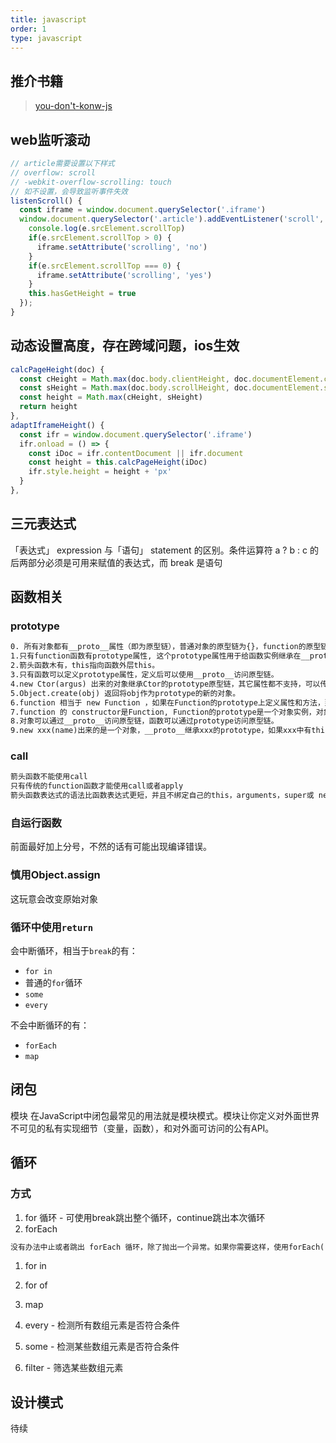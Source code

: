 ```yaml
---
title: javascript
order: 1
type: javascript
---
```


## 推介书籍

>[you-don't-konw-js](https://github.com/getify/You-Dont-Know-JS/blob/1ed-zh-CN/up%20%26%20going/ch3.md)

## web监听滚动

```js
// article需要设置以下样式
// overflow: scroll
// -webkit-overflow-scrolling: touch
// 如不设置，会导致监听事件失效
listenScroll() {
  const iframe = window.document.querySelector('.iframe')
  window.document.querySelector('.article').addEventListener('scroll', function (e) {
    console.log(e.srcElement.scrollTop)
    if(e.srcElement.scrollTop > 0) {
      iframe.setAttribute('scrolling', 'no')
    }
    if(e.srcElement.scrollTop === 0) {
      iframe.setAttribute('scrolling', 'yes')
    }
    this.hasGetHeight = true
  });
}
```

## 动态设置高度，存在跨域问题，ios生效

```js
calcPageHeight(doc) {
  const cHeight = Math.max(doc.body.clientHeight, doc.documentElement.clientHeight)
  const sHeight = Math.max(doc.body.scrollHeight, doc.documentElement.scrollHeight)
  const height = Math.max(cHeight, sHeight)
  return height
},
adaptIframeHeight() {
  const ifr = window.document.querySelector('.iframe')
  ifr.onload = () => {
    const iDoc = ifr.contentDocument || ifr.document
    const height = this.calcPageHeight(iDoc)
    ifr.style.height = height + 'px'
  }
},
```

## 三元表达式

「表达式」 expression 与「语句」 statement 的区别。条件运算符 a ? b : c 的后两部分必须是可用来赋值的表达式，而 break 是语句

## 函数相关

### prototype

```txt
0. 所有对象都有__proto__属性（即为原型链），普通对象的原型链为{}，function的原型链为Function.prototype(即为普通对象)，new xxx() 产生的实例的原型链为xxx.prototype -> {} -> null。
1.只有function函数有prototype属性, 这个prototype属性用于给函数实例继承在__proto__上，function也有__proto__, 值是Funtion对象, this值取决于this绑定的四种规则。
2.箭头函数木有，this指向函数外层this。
3.只有函数可以定义prototype属性，定义后可以使用__proto__访问原型链。
4.new Ctor(argus) 出来的对象继承Ctor的prototype原型链，其它属性都不支持，可以传入参数给Ctor，然后使用this绑定值给new出来的新对象, 可以用this访问实例的原型链，一般在Ctor函数里面通过给this赋属性的方式初始化实例对象的常量或者方法，通过Ctor.prototype = xxx，初始化实例对象__proto__上的方法或者常量。
5.Object.create(obj) 返回将obj作为prototype的新的对象。
6.function 相当于 new Function ，如果在Function的prototype上定义属性和方法，那么所有function函数也可以访问这些属性和方法，其实Function相当于一个原始的构造函数，所有function实例的prototype都是Function的prototype。
7.function 的 constructor是Function, Function的prototype是一个对象实例，对象实例的__proto__是{}, {}的__proto__是null，null是最上层。
8.对象可以通过__proto__访问原型链，函数可以通过prototype访问原型链。
9.new xxx(name)出来的是一个对象，__proto__继承xxx的prototype，如果xxx中有this.name=name，name属性会直接作为实例的健值对，而不是继承在__proto__上。
```

### call

```txt
箭头函数不能使用call
只有传统的function函数才能使用call或者apply
箭头函数表达式的语法比函数表达式更短，并且不绑定自己的this，arguments，super或 new.target。这些函数表达式最适合用于非方法函数，并且它们不能用作构造函数。
```

### 自运行函数

前面最好加上分号，不然的话有可能出现编译错误。

### 慎用Object.assign

这玩意会改变原始对象

### 循环中使用`return`

会中断循环，相当于`break`的有：
- `for in`
- 普通的`for`循环
- `some`
- `every`

不会中断循环的有：
- `forEach`
- `map`

## 闭包

模块
在JavaScript中闭包最常见的用法就是模块模式。模块让你定义对外面世界不可见的私有实现细节（变量，函数），和对外面可访问的公有API。

## 循环

### 方式

1. for 循环 - 可使用break跳出整个循环，continue跳出本次循环
1. forEach

```txt
没有办法中止或者跳出 forEach 循环，除了抛出一个异常。如果你需要这样，使用forEach()方法是错误的，你可以用一个简单的循环作为替代。如果您正在测试一个数组里的元素是否符合某条件，且需要返回一个布尔值，那么可使用 Array.every 或 Array.some。如果可用，新方法 find() 或者findIndex() 也可被用于真值测试的提早终止。
```

1. for in

1. for of

1. map

1. every - 检测所有数组元素是否符合条件

1. some - 检测某些数组元素是否符合条件

1. filter - 筛选某些数组元素

## 设计模式

待续